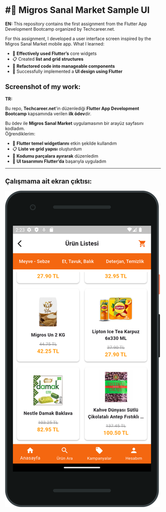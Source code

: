 # #🚀 Migros Sanal Market Sample UI

**EN:**
This repository contains the first assignment from the Flutter App Development Bootcamp organized by Techcareer.net.

For this assignment, I developed a user interface screen inspired by the Migros Sanal Market mobile app.
What I learned:

- 🎯 **Effectively used Flutter’s** core widgets
- 📋 Created **list and grid structures**
- 🧩 **Refactored code into manageable components**
- 🎨 Successfully implemented a **UI design using Flutter**

Screenshot of my work:
---

**TR:**

Bu repo, **Techcareer.net**'in düzenlediği **Flutter App Development Bootcamp** kapsamında verilen **ilk ödev**dir.

Bu ödev ile **Migros Sanal Market** uygulamasının bir arayüz sayfasını kodladım.  
Öğrendiklerim:

- 🎯 **Flutter temel widgetlarını** etkin şekilde kullandım  
- 📋 **Liste ve grid yapısı** oluşturdum  
- 🧩 **Kodumu parçalara ayırarak** düzenledim  
- 🎨 **UI tasarımını Flutter’da** başarıyla uyguladım  

---

Çalışmama ait ekran çıktısı:
---
![proje çıktısı](images/Migros%20UI2.png)
